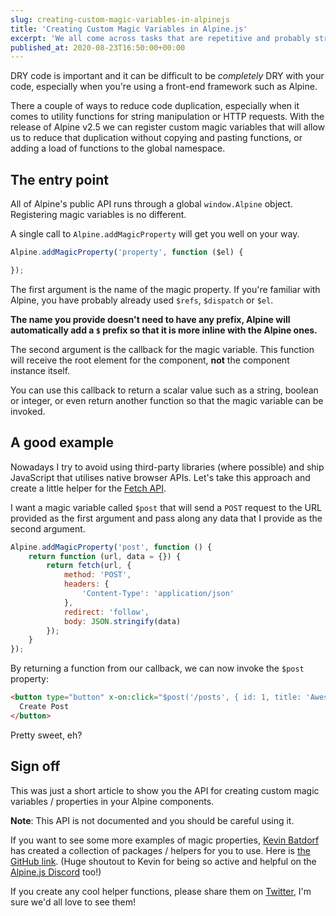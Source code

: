 ```yaml
---
slug: creating-custom-magic-variables-in-alpinejs
title: 'Creating Custom Magic Variables in Alpine.js'
excerpt: 'We all come across tasks that are repetitive and probably struggle to find ways of making them more re-usable in our Alpine components. Since v2.5 we can register custom magic variables that can help us out with that.'
published_at: 2020-08-23T16:50:00+00:00
---
```

DRY code is important and it can be difficult to be _completely_ DRY with your code, especially when you're using a front-end framework such as Alpine. 

There a couple of ways to reduce code duplication, especially when it comes to utility functions for string manipulation or HTTP requests. With the release of Alpine v2.5 we can register custom magic variables that will allow us to reduce that duplication without copying and pasting functions, or adding a load of functions to the global namespace.

## The entry point

All of Alpine's public API runs through a global `window.Alpine` object. Registering magic variables is no different.

A single call to `Alpine.addMagicProperty` will get you well on your way.

```js
Alpine.addMagicProperty('property', function ($el) {

});
```

The first argument is the name of the magic property. If you're familiar with Alpine, you have probably already used `$refs`, `$dispatch` or `$el`.

**The name you provide doesn't need to have any prefix, Alpine will automatically add a `$` prefix so that it is more inline with the Alpine ones.**

The second argument is the callback for the magic variable. This function will receive the root element for the component, **not** the component instance itself.

You can use this callback to return a scalar value such as a string, boolean or integer, or even return another function so that the magic variable can be invoked.

## A good example

Nowadays I try to avoid using third-party libraries (where possible) and ship JavaScript that utilises native browser APIs. Let's take this approach and create a little helper for the [Fetch API](https://developer.mozilla.org/en-US/docs/Web/API/Fetch_API).

I want a magic variable called `$post` that will send a `POST` request to the URL provided as the first argument and pass along any data that I provide as the second argument.

```js
Alpine.addMagicProperty('post', function () {
    return function (url, data = {}) {
        return fetch(url, {
            method: 'POST',
            headers: {
                'Content-Type': 'application/json'
            },
            redirect: 'follow',
            body: JSON.stringify(data)
        });
    }
});
```

By returning a function from our callback, we can now invoke the `$post` property:

```html
<button type="button" x-on:click="$post('/posts', { id: 1, title: 'Awesome New Post' })">
  Create Post
</button>
```

Pretty sweet, eh?

## Sign off

This was just a short article to show you the API for creating custom magic variables / properties in your Alpine components.

**Note**: This API is not documented and you should be careful using it.

If you want to see some more examples of magic properties, [Kevin Batdorf](https://twitter.com/kevinbatdorf) has created a collection of packages  / helpers for you to use. Here is [the GitHub link](https://github.com/KevinBatdorf/alpine-magic-helpers). (Huge shoutout to Kevin for being so active and helpful on the [Alpine.js Discord](https://discord.com/invite/snmCYk3) too!)

If you create any cool helper functions, please share them on [Twitter](https://twitter.com/ryangjchandler), I'm sure we'd all love to see them!